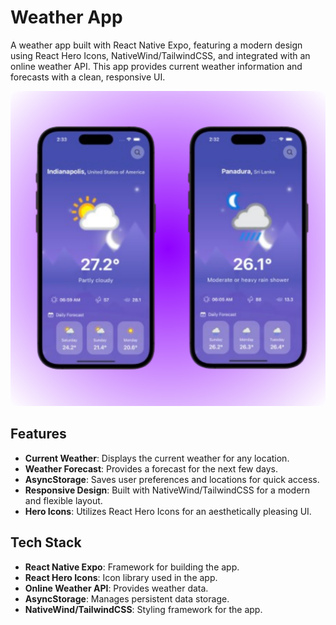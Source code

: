 # Weather App

A weather app built with React Native Expo, featuring a modern design using React Hero Icons, NativeWind/TailwindCSS, and integrated with an online weather API. This app provides current weather information and forecasts with a clean, responsive UI.

![Weather App Screenshot](./assets/images/weather-app.png)

## Features

- **Current Weather**: Displays the current weather for any location.
- **Weather Forecast**: Provides a forecast for the next few days.
- **AsyncStorage**: Saves user preferences and locations for quick access.
- **Responsive Design**: Built with NativeWind/TailwindCSS for a modern and flexible layout.
- **Hero Icons**: Utilizes React Hero Icons for an aesthetically pleasing UI.

## Tech Stack

- **React Native Expo**: Framework for building the app.
- **React Hero Icons**: Icon library used in the app.
- **Online Weather API**: Provides weather data.
- **AsyncStorage**: Manages persistent data storage.
- **NativeWind/TailwindCSS**: Styling framework for the app.